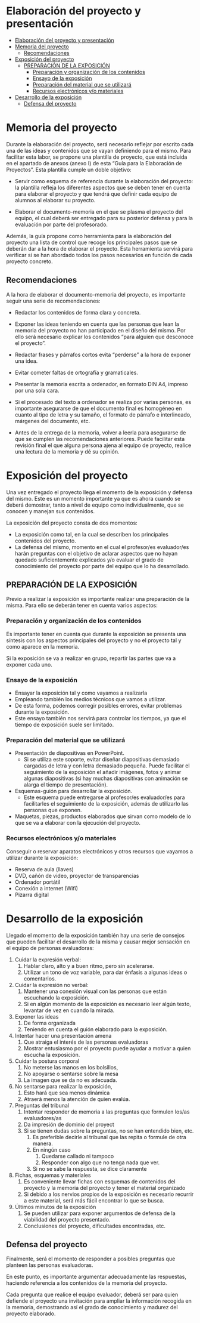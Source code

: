 # Elaboración del proyecto y presentación
- [Elaboración del proyecto y presentación](#elaboraci%C3%B3n-del-proyecto-y-presentaci%C3%B3n)
- [Memoria del proyecto](#memoria-del-proyecto)
  - [Recomendaciones](#recomendaciones)
- [Exposición del proyecto](#exposici%C3%B3n-del-proyecto)
  - [PREPARACIÓN DE LA EXPOSICIÓN](#preparaci%C3%B3n-de-la-exposici%C3%B3n)
    - [Preparación y organización de los contenidos](#preparaci%C3%B3n-y-organizaci%C3%B3n-de-los-contenidos)
    - [Ensayo de la exposición](#ensayo-de-la-exposici%C3%B3n)
    - [Preparación del material que se utilizará](#preparaci%C3%B3n-del-material-que-se-utilizar%C3%A1)
    - [Recursos electrónicos y/o materiales](#recursos-electr%C3%B3nicos-yo-materiales)
- [Desarrollo de la exposición](#desarrollo-de-la-exposici%C3%B3n)
  - [Defensa del proyecto](#defensa-del-proyecto)

# Memoria del proyecto

Durante la elaboración del proyecto, será necesario reflejar por escrito cada una de 
las ideas y contenidos que se vayan definiendo para el mismo. Para facilitar esta 
labor, se propone una plantilla de proyecto, que está incluida en el apartado de 
anexos (anexo I) de esta “Guía para la Elaboración de Proyectos”. Esta plantilla 
cumple un doble objetivo:

- Servir como esquema de referencia durante la elaboración del proyecto: la plantilla 
refleja los diferentes aspectos que se deben tener en cuenta para elaborar el proyecto 
y que tendrá que definir cada equipo de alumnos al elaborar su proyecto.

- Elaborar el documento-memoria en el que se plasma el proyecto del equipo, el cual 
deberá ser entregado para su posterior defensa y para la evaluación por parte del 
profesorado.

Además, la guía propone como herramienta para la elaboración del proyecto una lista de 
control que recoge los principales pasos que se deberán dar a la hora de elaborar el 
proyecto. Esta herramienta servirá para verificar si se han abordado todos los pasos 
necesarios en función de cada proyecto concreto.

## Recomendaciones

A la hora de elaborar el documento-memoria del proyecto, es importante seguir una
serie de recomendaciones:

- Redactar los contenidos de forma clara y concreta.

- Exponer las ideas teniendo en cuenta que las personas que lean la memoria del
proyecto no han participado en el diseño del mismo. Por ello será necesario explicar
los contenidos “para alguien que desconoce el proyecto”.

- Redactar frases y párrafos cortos evita “perderse” a la hora de exponer una idea.

- Evitar cometer faltas de ortografía y gramaticales.

- Presentar la memoria escrita a ordenador, en formato DIN A4, impreso por una sola 
cara.

- Si el procesado del texto a ordenador se realiza por varias personas, es importante 
asegurarse de que el documento final es homogéneo en cuanto al tipo de letra y su 
tamaño, el formato de párrafo e interlineado, márgenes del documento, etc.

- Antes de la entrega de la memoria, volver a leerla para asegurarse de que se cumplen 
las recomendaciones anteriores. Puede facilitar esta revisión final el que alguna 
persona ajena al equipo de proyecto, realice una lectura de la memoria y dé su opinión.

# Exposición del proyecto

Una vez entregado el proyecto llega el momento de la exposición y defensa del mismo. Este es un momento importante ya que es ahora cuando se deberá demostrar, tanto a nivel de equipo como individualmente, que se conocen y manejan sus contenidos.

La exposición del proyecto consta de dos momentos:

- La exposición como tal, en la cual se describen los principales contenidos del proyecto.
- La defensa del mismo, momento en el cual el profesor/es evaluador/es harán preguntas con el objetivo de aclarar aspectos que no hayan quedado suficientemente explicados y/o evaluar el grado de conocimiento del proyecto por parte del equipo que lo ha desarrollado.

## PREPARACIÓN DE LA EXPOSICIÓN

Previo a realizar la exposición es importante realizar una preparación de la misma. Para ello se deberán tener en cuenta varios aspectos:

### Preparación y organización de los contenidos

Es importante tener en cuenta que durante la exposición se presenta una síntesis con los aspectos principales del proyecto y no el proyecto tal y como aparece en la memoria.

Si la exposición se va a realizar en grupo, repartir las partes que va a exponer
cada uno.

### Ensayo de la exposición

- Ensayar la exposición tal y como vayamos a realizarla
- Empleando también los medios técnicos que vamos a utilizar. 
- De esta forma, podemos corregir posibles errores, evitar problemas durante la exposición.
- Este ensayo también nos servirá para controlar los tiempos, ya que el tiempo de exposición suele ser limitado.

### Preparación del material que se utilizará

- Presentación de diapositivas en PowerPoint. 
  - Si se utiliza este soporte, evitar diseñar diapositivas demasiado cargadas de letra y con letra demasiado pequeña. Puede facilitar el seguimiento de la exposición el añadir imágenes, fotos y animar algunas diapositivas (si hay muchas diapositivas con animación se alarga el tiempo de presentación).
- Esquemas-guión para desarrollar la exposición. 
  - Este esquema puede entregarse al profesor/es evaluador/es para facilitarles el seguimiento de la exposición, además de utilizarlo las personas que exponen.
- Maquetas, piezas, productos elaborados que sirvan como modelo de lo que se va a elaborar con la ejecución del proyecto.

### Recursos electrónicos y/o materiales

Conseguir o reservar aparatos electrónicos y otros recursos que vayamos a utilizar durante la exposición:

- Reserva de aula (llaves)
- DVD, cañón de video, proyector de transparencias
- Ordenador portátil
- Conexión a internet (Wifi)
- Pizarra digital

# Desarrollo de la exposición

Llegado el momento de la exposición también hay una serie de consejos que pueden facilitar el desarrollo de la misma y causar mejor sensación en el equipo de personas evaluadoras:

1. Cuidar la expresión verbal:
   1. Hablar claro, alto y a buen ritmo, pero sin acelerarse.
   2. Utilizar un tono de voz variable, para dar énfasis a algunas ideas o comentarios.
2. Cuidar la expresión no verbal:
   1. Mantener una conexión visual con las personas que están escuchando la exposición.
   2. Si en algún momento de la exposición es necesario leer algún texto, levantar de vez en cuando la mirada.
3. Exponer las ideas 
   1. De forma organizada
   2. Teniendo en cuenta el guión elaborado para la exposición.
4. Intentar hacer una presentación amena
   1. Que atraiga el interés de las personas evaluadoras
   2. Mostrar entusiasmo por el proyecto puede ayudar a motivar a quien escucha la exposición.
5. Cuidar la postura corporal
   1. No meterse las manos en los bolsillos, 
   2. No apoyarse o sentarse sobre la mesa
   3. La imagen que se da no es adecuada.
6. No sentarse para realizar la exposición, 
   1. Esto hará que sea menos dinámica 
   2. Atraerá menos la atención de quien evalúa.
7. Preguntas del tribunal
   1. Intentar responder de memoria a las preguntas que formulen los/as evaluadores/as
   2. Da impresión de dominio del proyect
   3. Si se tienen dudas sobre la preguntas, no se han entendido bien, etc.
      1. Es preferible decirle al tribunal que las repita o formule de otra manera.
      2. En ningún caso
         1. Quedarse callado ni tampoco
         2. Responder con algo que no tenga nada que ver.
      3. Si no se sabe la respuesta, se dice claramente
8. Fichas, esquemas y materiales
   1. Es conveniente llevar fichas con esquemas de contenidos del proyecto y la memoria del proyecto y tener el material organizado
   2. Si debido a los nervios propios de la exposición es necesario recurrir a este material, será más fácil encontrar lo que se busca.
9. Últimos minutos de la exposición
    1. Se pueden utilizar para exponer argumentos de defensa de la viabilidad del proyecto presentado.
    2. Conclusiones del proyecto, dificultades encontradas, etc.

## Defensa del proyecto

Finalmente, será el momento de responder a posibles preguntas que planteen las personas evaluadoras.

En este punto, es importante argumentar adecuadamente las respuestas, haciendo referencia a los contenidos de la memoria del proyecto.

Cada pregunta que realice el equipo evaluador, deberá ser para quien defiende el proyecto una invitación para ampliar la información recogida en la memoria, demostrando así el grado de conocimiento y madurez del proyecto elaborado.
